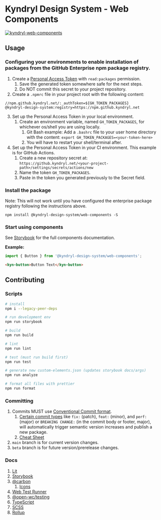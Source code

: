 # Kyndryl Design System - Web Components

[![kyndryl-web-components](https://github.kyndryl.net/kyndryl-design-system/web-components/actions/workflows/actions.yml/badge.svg)](https://github.kyndryl.net/kyndryl-design-system/web-components/actions/workflows/actions.yml)

## Usage

### Configuring your environments to enable installation of packages from the GitHub Enterprise npm package registry.

1. Create a [Personal Access Token](https://github.kyndryl.net/settings/tokens) with `read:packages` permission.
   1. Save the generated token somewhere safe for the next steps.
   2. Do NOT commit this secret to your project repository.
2. Create a `.npmrc` file in your project root with the following content:

```
//npm.github.kyndryl.net/:_authToken=${GH_TOKEN_PACKAGES}
@kyndryl-design-system:registry=https://npm.github.kyndryl.net
```

3. Set up the Personal Access Token in your local environment.
   1. Create an environment variable, named `GH_TOKEN_PACKAGES`, for whichever os/shell you are using locally.
      1. Git Bash example: Add a `.bashrc` file to your user home directory with the content: `export GH_TOKEN_PACKAGES=<your-token-here>`
      1. You will have to restart your shell/terminal after.
4. Set up the Personal Access Token in your CI environment. This example is for GitHub Actions.
   1. Create a new repository secret at: `https://github.kyndryl.net/<your-project-path>/settings/secrets/actions/new`
   1. Name the token `GH_TOKEN_PACKAGES`.
   1. Paste in the token you generated previously to the Secret field.

### Install the package

Note: This will not work until you have configured the enterprise package registry following the instructions above.

```
npm install @kyndryl-design-system/web-components -S
```

### Start using components

See [Storybook](https://pages.github.kyndryl.net/kyndryl-design-system/web-components/) for the full components documentation.

**Example:**

```js
import { Button } from '@kyndryl-design-system/web-components';
```

```html
<kyn-button>Button Text</kyn-button>
```

## Contributing

### Scripts

```bash
# install
npm i --legacy-peer-deps

# run development env
npm run storybook

# build
npm run build

# lint
npm run lint

# test (must run build first)
npm run test

# generate new custom-elements.json (updates storybook docs/args)
npm run analyze

# format all files with prettier
npm run format
```

### Committing

1. Commits MUST use [Conventional Commit format](https://www.conventionalcommits.org).
   1. [Certain commit types](https://semantic-release.gitbook.io/semantic-release/#commit-message-format) like `fix:` (patch), `feat:` (minor), and `perf:` (major) or `BREAKING CHANGE:` (in the commit body or footer, major), will automatically trigger semantic version increases and publish a new package.
   1. [Cheat Sheet](https://gist.github.com/Zekfad/f51cb06ac76e2457f11c80ed705c95a3)
1. `main` branch is for current version changes.
1. `beta` branch is for future version/prerelease changes.

### Docs

1. [Lit](https://lit.dev/docs/)
1. [Storybook](https://storybook.js.org/docs/7.0/web-components/get-started/introduction)
1. [@carbon](https://github.com/carbon-design-system/carbon)
   1. [Icons](https://github.com/carbon-design-system/carbon/tree/main/packages/icons)
1. [Web Test Runner](https://modern-web.dev/docs/test-runner/overview/)
1. [@open-wc/testing](https://open-wc.org/docs/testing/testing-package/)
1. [TypeScript](https://www.typescriptlang.org/docs/)
1. [SCSS](https://sass-lang.com/guide)
1. [Rollup](https://rollupjs.org/guide/en/)
